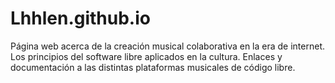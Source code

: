 # Lhhlen.github.io

Página web acerca de la creación musical colaborativa en la era de internet.
Los principios del software libre aplicados en la cultura. Enlaces y documentación a las distintas plataformas musicales de código libre.

